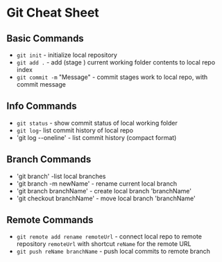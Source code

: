 # Git Cheat Sheet

## Basic Commands
* `git init` - initialize local repository
* `git add .` - add (stage ) current working folder contents to local repo index
* `git commit -m` "Message" - commit stages work to local repo, with commit message

## Info Commands

* `git status` - show commit status of local working folder
* `git log`- list commit history of local repo
* 'git log --oneline' - list commit history (compact format) 

## Branch Commands

* 'git branch' -list local branches
* 'git branch -m newName' - rename current local branch
* 'git branch branchName' - create local branch 'branchName'
* 'git checkout branchName' - move local branch 'branchName'

## Remote Commands
* `git remote add rename remoteUrl` - connect local repo to remote repository `remoteUrl` with shortcut `reName` for the remote URL
* `git push reName branchName` - push local commits to remote branch


